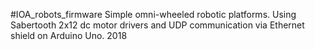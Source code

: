 #IOA_robots_firmware
Simple omni-wheeled robotic platforms. Using Sabertooth 2x12 dc motor drivers and UDP communication via Ethernet shield on Arduino Uno. 2018
